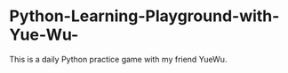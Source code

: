 # Python-Learning-Playground-with-Yue-Wu-
This is a daily Python practice game with my friend YueWu. 
